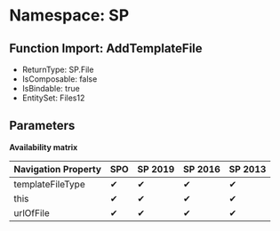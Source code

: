 # Namespace: SP

## Function Import: AddTemplateFile

- ReturnType: SP.File
- IsComposable: false
- IsBindable: true
- EntitySet: Files12

## Parameters

**Availability matrix**

Navigation Property | SPO | SP 2019 | SP 2016 | SP 2013
----------|-----|---------|---------|--------
templateFileType | ✔ | ✔ | ✔ | ✔
this | ✔ | ✔ | ✔ | ✔
urlOfFile | ✔ | ✔ | ✔ | ✔
